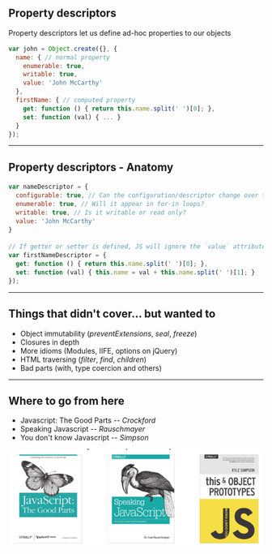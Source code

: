 ## Property descriptors

Property descriptors let us define ad-hoc properties to our objects

```js
var john = Object.create({}, {
  name: { // normal property
    enumerable: true,
    writable: true,
    value: 'John McCarthy'
  },
  firstName: { // computed property
    get: function () { return this.name.split(' ')[0]; },
    set: function (val) { ... }
  }
});
```

---

## Property descriptors - Anatomy

```js
var nameDescriptor = {
  configurable: true, // Can the configuration/descriptor change over time?
  enumerable: true, // Will it appear in for-in loops?
  writable: true, // Is it writable or read only?
  value: 'John McCarthy'
}

// If getter or setter is defined, JS will ignore the `value` attribute.
var firstNameDescriptor = {
  get: function () { return this.name.split(' ')[0]; },
  set: function (val) { this.name = val + this.name.split(' ')[1]; }
});
```

---

## Things that didn't cover… but wanted to

- Object immutability (_preventExtensions_, _seal_, _freeze_)
- Closures in depth
- More idioms (Modules, IIFE, options on jQuery)
- HTML traversing (_filter_, _find_, _children_)
- Bad parts (with, type coercion and others)

---

## Where to go from here

- Javascript: The Good Parts -- _Crockford_
- Speaking Javascript -- _Rauschmayer_
- You don't know Javascript -- _Simpson_

![js books](images/books.png)
